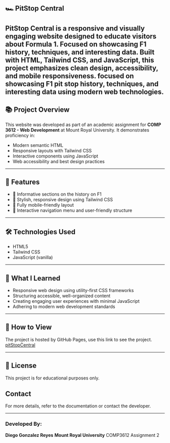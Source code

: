 ## 🏎️ PitStop Central

**PitStop Central** is a responsive and visually engaging website designed to educate visitors about Formula 1. Focused on showcasing F1 history, techniques, and interesting data. Built with **HTML**, **Tailwind CSS**, and **JavaScript**, this project emphasizes clean design, accessibility, and mobile responsiveness.
focused on showcasing F1 pit stop history, techniques, and interesting data using modern web technologies.
---

## 📚 Project Overview

This website was developed as part of an academic assignment for **COMP 3612 - Web Development** at Mount Royal University. It demonstrates proficiency in:

- Modern semantic HTML  
- Responsive layouts with Tailwind CSS  
- Interactive components using JavaScript  
- Web accessibility and best design practices  

---

## 🌟 Features

- 📖 Informative sections on the history on F1 
- 🎨 Stylish, responsive design using Tailwind CSS  
- 📱 Fully mobile-friendly layout  
- 🔘 Interactive navigation menu and user-friendly structure  

---

## 🛠 Technologies Used

- HTML5  
- Tailwind CSS  
- JavaScript (vanilla)

---

## 🧠 What I Learned

- Responsive web design using utility-first CSS frameworks  
- Structuring accessible, well-organized content  
- Creating engaging user experiences with minimal JavaScript  
- Adhering to modern web development standards  

---

## 📂 How to View

The project is hosted by GitHub Pages, use this link to see the project.
[pitStopCentral](https://dggzlz.github.io/pitStopCentral/)

---

## 📄 License

This project is for educational purposes only.

## Contact

For more details, refer to the documentation or contact the developer.

---

### Developed By:

**Diego Gonzalez Reyes**
**Mount Royal University**
COMP3612 Assignment 2
